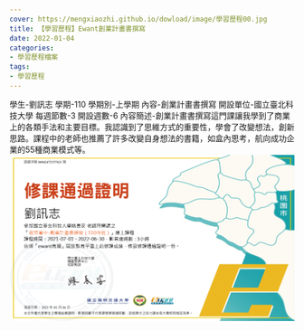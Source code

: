 ```yaml
---
cover: https://mengxiaozhi.github.io/dowload/image/學習歷程00.jpg
title: 【學習歷程】Ewant創業計畫書撰寫
date: 2022-01-04
categories:
- 學習歷程檔案
tags:
- 學習歷程
---
```

學生-劉訊志
學期-110
學期別-上學期
內容-創業計畫書撰寫
開設單位-國立臺北科技大學
每週節數-3
開設週數-6
內容簡述-創業計畫書撰寫這門課讓我學到了商業上的各類手法和主要目標。我認識到了思維方式的重要性，學會了改變想法，創新思路。課程中的老師也推薦了許多改變自身想法的書籍，如盒內思考，航向成功企業的55種商業模式等。
![0220104修課通過證明](https://github.com/mengxiaozhi/dowload/raw/gh-pages/20220104修課通過證明.png)
